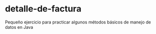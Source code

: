 # detalle-de-factura
 Pequeño ejercicio para practicar algunos métodos básicos de manejo de datos en Java
